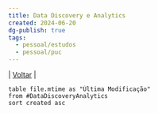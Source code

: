 ```yaml
---
title: Data Discovery e Analytics
created: 2024-06-20
dg-publish: true
tags:
  - pessoal/estudos
  - pessoal/puc
---
```

| [Voltar](index) |
```dataview
table file.mtime as "Última Modificação"
from #DataDiscoveryAnalytics
sort created asc
```
